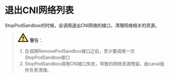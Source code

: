 # 退出CNI网络列表<a name="ZH-CN_TOPIC_0184808075"></a>

StopPodSandbox的时候，会调用退出CNI网络的接口，清理网络相关的资源。

>![](public_sys-resources/icon-warning.gif) **警告：**   
>1. 在调用RemovePodSandbox接口之前，至少要调用一次StopPodSandbox接口  
>2. StopPodSandbox调用CNI接口失败，导致的网络资源残留，由canal组件负责清理。  

